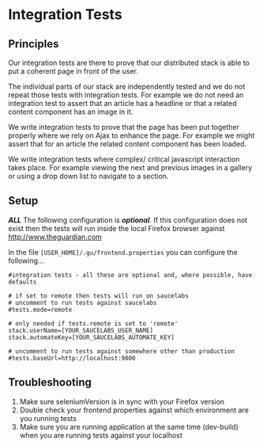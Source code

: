 Integration Tests
=================

Principles
----------

Our integration tests are there to prove that our distributed stack is able to put a coherent page in front of the user.

The individual parts of our stack are independently tested and we do not repeat those tests with integration tests. For
 example we do not need an integration test to assert that an article has a headline or that a related content component
 has an image in it.

We write integration tests to prove that the page has been put together properly where we rely on Ajax to enhance the
 page. For example we might assert that for an article the related content component has been loaded.

We write integration tests where complex/ critical javascript interaction takes place. For example viewing the next and
 previous images in a gallery or using a drop down list to navigate to a section.

Setup
-----

***ALL*** The following configuration is ***optional***. If this configuration does not exist then the tests will run
 inside the local Firefox browser against http://www.theguardian.com

In the file `[USER_HOME]/.gu/frontend.properties` you can configure the following...

    #integration tests - all these are optional and, where possible, have defaults

    # if set to remote then tests will run on saucelabs
    # uncomment to run tests against saucelabs
    #tests.mode=remote

    # only needed if tests.remote is set to 'remote'
    stack.userName=[YOUR_SAUCELABS_USER_NAME]
    stack.automateKey=[YOUR_SAUCELABS_AUTOMATE_KEY]

    # uncomment to run tests against somewhere other than production
    #tests.baseUrl=http://localhost:9000

Troubleshooting
---------------

1. Make sure seleniumVersion is in sync with your Firefox version
2. Double check your frontend properties against which environment are you running tests
3. Make sure you are running application at the same time (dev-build) when you are running tests against your localhost
